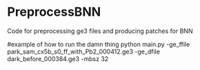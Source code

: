 # PreprocessBNN
Code for preprocessing ge3 files and producing patches for BNN

#example of how to run the damn thing
python main.py -ge_ffile park_sam_cx5b_s0_ff_with_Pb2_000412.ge3  -ge_dfile dark_before_000384.ge3  -mbsz 32
